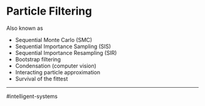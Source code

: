 # Particle Filtering

Also known as
- Sequential Monte Carlo (SMC)
- Sequential Importance Sampling (SIS)
- Sequential Importance Resampling (SIR)
- Bootstrap filtering
- Condensation (computer vision)
- Interacting particle approximation
- Survival of the fittest




---
#intelligent-systems